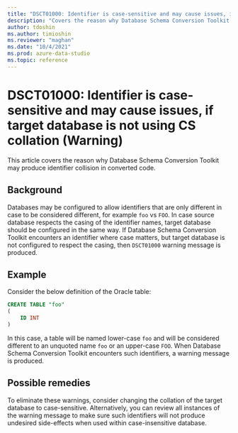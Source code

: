 ```yaml
---
title: "DSCT01000: Identifier is case-sensitive and may cause issues, if target database is not using CS collation (Warning)"
description: "Covers the reason why Database Schema Conversion Toolkit may produce identifier collision in converted code."
author: tdoshin
ms.author: timioshin
ms.reviewer: "maghan"
ms.date: "10/4/2021"
ms.prod: azure-data-studio
ms.topic: reference
---
```


# DSCT01000: Identifier is case-sensitive and may cause issues, if target database is not using CS collation (Warning)

This article covers the reason why Database Schema Conversion Toolkit may produce identifier collision in converted code.

## Background

Databases may be configured to allow identifiers that are only different in case to be considered different, for example `foo` vs `FOO`. In case source database respects the casing of the identifier names, target database should be configured in the same way. If Database Schema Conversion Toolkit encounters an identifier where case matters, but target database is not configured to respect the casing, then `DSCT01000` warning message is produced.

## Example

Consider the below definition of the Oracle table:

```sql
CREATE TABLE "foo"
(
    ID INT
)
```

In this case, a table will be named lower-case `foo` and will be considered different to an unquoted name `foo` or an upper-case `FOO`. When Database Schema Conversion Toolkit encounters such identifiers, a warning message is produced.

## Possible remedies

To eliminate these warnings, consider changing the collation of the target database to case-sensitive. Alternatively, you can review all instances of the warning message to make sure such identifiers will not produce undesired side-effects when used within case-insensitive database.
